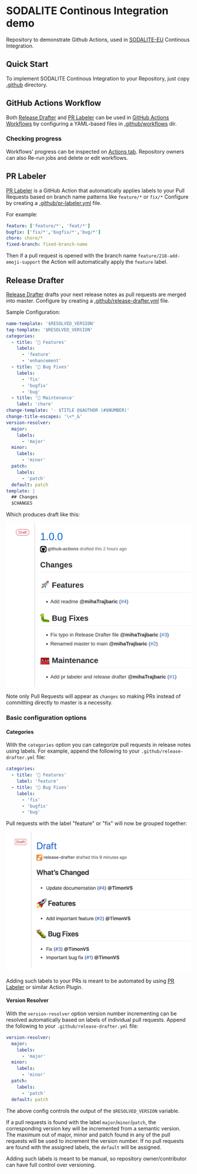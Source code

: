 # SODALITE Continous Integration demo
Repository to demonstrate Github Actions, used in [SODALITE-EU](https://github.com/SODALITE-EU) Continous Integration.

## Quick Start
To implement SODALITE Continous Integration to your Repository, just copy [.github](.github) directory.

## GitHub Actions Workflow
Both [Release Drafter](https://github.com/marketplace/actions/release-drafter) and [PR Labeler](https://github.com/marketplace/actions/pr-labeler) can be used in [GitHub Actions Workflows](https://docs.github.com/en/free-pro-team@latest/actions/learn-github-actions) by configuring a YAML-based files in [.github/workflows](.github/workflows) dir.

### Checking progress
Workflows' progress can be inspected on [Actions tab](https://github.com/mihaTrajbaric/SODALITE-CI-demo/actions). Repository owners can also Re-run jobs and delete or edit workflows. 

## PR Labeler
[PR Labeler](https://github.com/marketplace/actions/pr-labeler) is a GitHub Action that automatically applies labels to your Pull Requests based on branch name patterns like `feature/*` or `fix/*`
Configure by creating a [.github/pr-labeler.yml](.github/pr-labeler.yml) file.

For example:
```yaml
feature: ['feature/*', 'feat/*']
bugfix: ['fix/*','bugfix/*','bug/*']
chore: chore/*
fixed-branch: fixed-branch-name
```

Then if a pull request is opened with the branch name `feature/218-add-emoji-support` the Action will automatically apply the `feature` label.


## Release Drafter
[Release Drafter](https://github.com/marketplace/actions/release-drafter) drafts your next release notes as pull requests are merged into master.
Configure by creating a [.github/release-drafter.yml](.github/release-drafter.yml) file.

Sample Configuration:
```yaml
name-template: '$RESOLVED_VERSION'
tag-template: '$RESOLVED_VERSION'
categories:
  - title: '🚀 Features'
    labels:
      - 'feature'
      - 'enhancement'
  - title: '🐛 Bug Fixes'
    labels:
      - 'fix'
      - 'bugfix'
      - 'bug'
  - title: '🧰 Maintenance'
    label: 'chore'
change-template: '- $TITLE @$AUTHOR (#$NUMBER)'
change-title-escapes: '\<*_&'
version-resolver:
  major:
    labels:
      - 'major'
  minor:
    labels:
      - 'minor'
  patch:
    labels:
      - 'patch'
  default: patch
template: |
  ## Changes
  $CHANGES
```

Which produces draft like this:

<img src="design/screenshot-1.png" alt="Screenshot of generated draft release with categories" width="586" />

Note only Pull Requests will appear as `changes` so making PRs instead of committing directly to master is a necessity.
### Basic configuration options

#### Categories

With the `categories` option you can categorize pull requests in release notes using labels. For example, append the following to your `.github/release-drafter.yml` file:

```yml
categories:
  - title: '🚀 Features'
    label: 'feature'
  - title: '🐛 Bug Fixes'
    labels:
      - 'fix'
      - 'bugfix'
      - 'bug'
```

Pull requests with the label "feature" or "fix" will now be grouped together:

<img src="design/screenshot-2.png" alt="Screenshot of generated draft release with categories" width="586" />

Adding such labels to your PRs is meant to be automated by using [PR Labeler](#pr-labeler) or similar Action Plugin.

#### Version Resolver

With the `version-resolver` option version number incrementing can be resolved automatically based on labels of individual pull requests. Append the following to your `.github/release-drafter.yml` file:

```yml
version-resolver:
  major:
    labels:
      - 'major'
  minor:
    labels:
      - 'minor'
  patch:
    labels:
      - 'patch'
  default: patch
```

The above config controls the output of the `$RESOLVED_VERSION` variable.

If a pull requests is found with the label `major`/`minor`/`patch`, the corresponding version key will be incremented from a semantic version. The maximum out of major, minor and patch found in any of the pull requests will be used to increment the version number. If no pull requests are found with the assigned labels, the `default` will be assigned.

Adding such labels is meant to be manual, so repository owner/contributor can have full control over versioning.